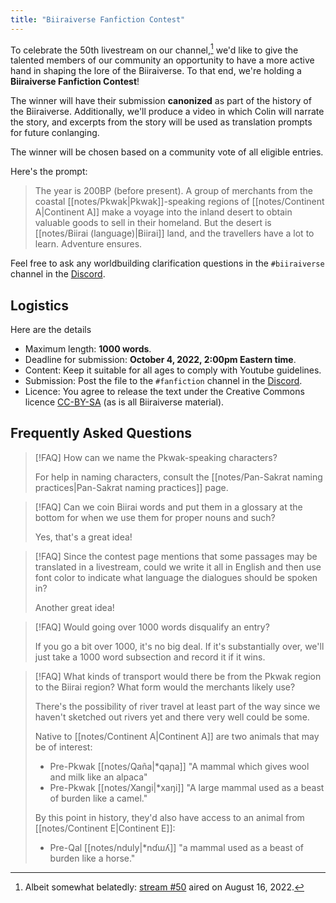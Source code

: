 ```yaml
---
title: "Biiraiverse Fanfiction Contest"
---
```


To celebrate the 50th livestream on our channel,[^1] we'd like to give the talented members of our community an opportunity to have a more active hand in shaping the lore of the Biiraiverse. To that end, we're holding a **Biiraiverse Fanfiction Contest**!

[^1]: Albeit somewhat belatedly: [stream #50](https://www.youtube.com/watch?v=G1TRSfSF75s) aired on August 16, 2022.

The winner will have their submission **canonized** as part of the history of the Biiraiverse. Additionally, we'll produce a video in which Colin will narrate the story, and excerpts from the story will be used as translation prompts for future conlanging.

The winner will be chosen based on a community vote of all eligible entries.

Here's the prompt:

> The year is 200BP (before present). A group of merchants from the coastal [[notes/Pkwak|Pkwak]]-speaking regions of [[notes/Continent A|Continent A]] make a voyage into the inland desert to obtain valuable goods to sell in their homeland. But the desert is [[notes/Biirai (language)|Biirai]] land, and the travellers have a lot to learn. Adventure ensures.

Feel free to ask any worldbuilding clarification questions in the `#biiraiverse` channel in the [Discord](https://discord.gg/chCmQgE99a).

## Logistics

Here are the details

- Maximum length: **1000 words**.
- Deadline for submission: **October 4, 2022, 2:00pm Eastern time**.
- Content: Keep it suitable for all ages to comply with Youtube guidelines.
- Submission: Post the file to the `#fanfiction` channel in the [Discord](https://discord.gg/chCmQgE99a).
- Licence: You agree to release the text under the Creative Commons licence [CC-BY-SA](https://creativecommons.org/licenses/by-sa/2.0/) (as is all Biiraiverse material).

## Frequently Asked Questions

> [!FAQ] How can we name the Pkwak-speaking characters?
>
> For help in naming characters, consult the [[notes/Pan-Sakrat naming practices|Pan-Sakrat naming practices]] page.

> [!FAQ] Can we coin Biirai words and put them in a glossary at the bottom for when we use them for proper nouns and such?
> 
> Yes, that's a great idea!

> [!FAQ] Since the contest page mentions that some passages may be translated in a livestream, could we write it all in English and then use font color to indicate what language the dialogues should be spoken in?
> 
> Another great idea!

> [!FAQ] Would going over 1000 words disqualify an entry?
>
> If you go a bit over 1000, it's no big deal. If it's substantially over, we'll just take a 1000 word subsection and record it if it wins.

> [!FAQ] What kinds of transport would there be from the Pkwak region to the Biirai region? What form would the merchants likely use?
> 
> There's the possibility of river travel at least part of the way since we haven't sketched out rivers yet and there very well could be some.
> 
> Native to [[notes/Continent A|Continent A]] are two animals that may be of interest:
> - Pre-Pkwak [[notes/Qaña|*qaɲa]] "A mammal which gives wool and milk like an alpaca"
> - Pre-Pkwak [[notes/Xangi|*xaŋi]] "A large mammal used as a beast of burden like a camel."
>  
> By this point in history, they'd also have access to an animal from [[notes/Continent E|Continent E]]:
> - Pre-Qal [[notes/nduly|*nɗɯʎ]] "a mammal used as a beast of burden like a horse."



